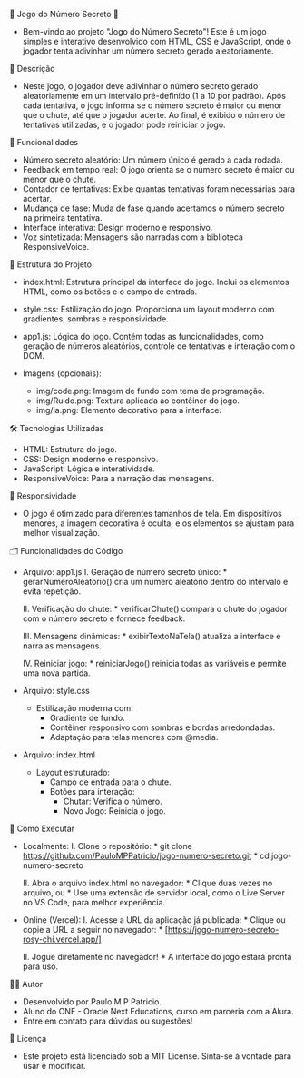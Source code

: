 🎲 Jogo do Número Secreto 🎲
 - Bem-vindo ao projeto "Jogo do Número Secreto"! Este é um jogo simples e interativo desenvolvido com HTML, CSS e JavaScript, onde o jogador tenta adivinhar um número secreto gerado       aleatoriamente.

📝 Descrição
  - Neste jogo, o jogador deve adivinhar o número secreto gerado aleatoriamente em um intervalo pré-definido (1 a 10 por padrão).
    Após cada tentativa, o jogo informa se o número secreto é maior ou menor que o chute, até que o jogador acerte. Ao final, é exibido o número de tentativas utilizadas, e o jogador        pode reiniciar o jogo.

🎯 Funcionalidades
  * Número secreto aleatório: Um número único é gerado a cada rodada.
  * Feedback em tempo real: O jogo orienta se o número secreto é maior ou menor que o chute.
  * Contador de tentativas: Exibe quantas tentativas foram necessárias para acertar.
  * Mudança de fase: Muda de fase quando acertamos 
  o número secreto na primeira tentativa.
  * Interface interativa: Design moderno e responsivo.
  * Voz sintetizada: Mensagens são narradas com a biblioteca ResponsiveVoice.

📂 Estrutura do Projeto
  * index.html: Estrutura principal da interface do jogo.
    Inclui os elementos HTML, como os botões e o campo de entrada.

  * style.css: Estilização do jogo.
    Proporciona um layout moderno com gradientes, sombras e responsividade.

  * app1.js: Lógica do jogo.
    Contém todas as funcionalidades, como geração de números aleatórios, controle de tentativas e interação com o DOM.

  * Imagens (opcionais):

    * img/code.png: Imagem de fundo com tema de programação.
    * img/Ruido.png: Textura aplicada ao contêiner do jogo.
    * img/ia.png: Elemento decorativo para a interface.

🛠️ Tecnologias Utilizadas
  * HTML: Estrutura do jogo.
  * CSS: Design moderno e responsivo.
  * JavaScript: Lógica e interatividade.
  * ResponsiveVoice: Para a narração das mensagens.

📱 Responsividade
   - O jogo é otimizado para diferentes tamanhos de tela. Em dispositivos menores, a imagem decorativa é oculta, e os elementos se ajustam para melhor visualização.

🗂️ Funcionalidades do Código
   - Arquivo: app1.js
     I. Geração de número secreto único:
         * gerarNumeroAleatorio() cria um número aleatório dentro do intervalo e evita repetição.

     II. Verificação do chute:
         * verificarChute() compara o chute do jogador com o número secreto e fornece feedback.

     III. Mensagens dinâmicas:
         * exibirTextoNaTela() atualiza a interface e narra as mensagens.

     IV. Reiniciar jogo:
         * reiniciarJogo() reinicia todas as variáveis e permite uma nova partida.

   - Arquivo: style.css
     * Estilização moderna com:
       * Gradiente de fundo.
       * Contêiner responsivo com sombras e bordas arredondadas.
       * Adaptação para telas menores com @media.
    
   - Arquivo: index.html
     * Layout estruturado:
       * Campo de entrada para o chute.
       * Botões para interação:
         * Chutar: Verifica o número.
         * Novo Jogo: Reinicia o jogo.

🚀 Como Executar
   - Localmente:
     I. Clone o repositório:
         * git clone https://github.com/PauloMPPatricio/jogo-numero-secreto.git
         * cd jogo-numero-secreto

     II. Abra o arquivo index.html no navegador:
         * Clique duas vezes no arquivo, ou
         * Use uma extensão de servidor local, como o Live Server no VS Code, para melhor experiência.

   - Online (Vercel):
     I. Acesse a URL da aplicação já publicada:
         * Clique ou copie a URL a seguir no navegador:
         * [https://jogo-numero-secreto-rosy-chi.vercel.app/]
     
     II. Jogue diretamente no navegador!
         * A interface do jogo estará pronta para uso.

👨‍💻 Autor
   - Desenvolvido por Paulo M P Patricio.
   - Aluno do ONE - Oracle Next Educations, curso em parceria com a Alura.
   - Entre em contato para dúvidas ou sugestões!

📜 Licença
   - Este projeto está licenciado sob a MIT License. Sinta-se à vontade para usar e modificar.
